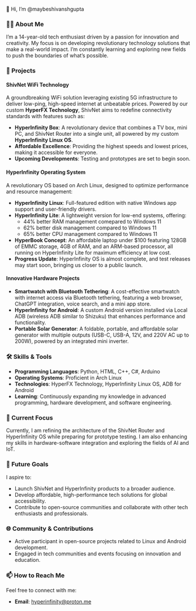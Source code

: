👋 Hi, I’m @maybeshivanshgupta

### 👨‍💻 About Me
I’m a 14-year-old tech enthusiast driven by a passion for innovation and creativity. My focus is on developing revolutionary technology solutions that make a real-world impact. I’m constantly learning and exploring new fields to push the boundaries of what’s possible.

### 🚀 Projects

#### **ShivNet WiFi Technology**
A groundbreaking WiFi solution leveraging existing 5G infrastructure to deliver low-ping, high-speed internet at unbeatable prices. Powered by our custom **HyperFX Technology**, ShivNet aims to redefine connectivity standards with features such as:
- **HyperInfinity Box**: A revolutionary device that combines a TV box, mini PC, and ShivNet Router into a single unit, all powered by my custom **HyperInfinity Linux OS**.
- **Affordable Excellence**: Providing the highest speeds and lowest prices, making it accessible for everyone.
- **Upcoming Developments**: Testing and prototypes are set to begin soon.

#### **HyperInfinity Operating System**
A revolutionary OS based on Arch Linux, designed to optimize performance and resource management:
- **HyperInfinity Linux**: Full-featured edition with native Windows app support and user-friendly drivers.
- **HyperInfinity Lite**: A lightweight version for low-end systems, offering:
  - 44% better RAM management comepared to Windows 11
  - 62% better disk management compared to Windows 11
  - 65% better CPU management compared to Windows 11
- **HyperBook Concept**: An affordable laptop under $100 featuring 128GB of EMMC storage, 4GB of RAM, and an ARM-based processor, all running on HyperInfinity Lite for maximum efficiency at low cost.
- **Progress Update**: HyperInfinity OS is almost complete, and test releases may start soon, bringing us closer to a public launch.

#### **Innovative Hardware Projects**
- **Smartwatch with Bluetooth Tethering**: A cost-effective smartwatch with internet access via Bluetooth tethering, featuring a web browser, ChatGPT integration, voice search, and a mini app store.
- **HyperInfinity for Android**: A custom Android version installed via Local ADB (wireless ADB similar to Shizuku) that enhances performance and functionality.
- **Portable Solar Generator**: A foldable, portable, and affordable solar generator with multiple outputs (USB-C, USB-A, 12V, and 220V AC up to 200W), powered by an integrated mini inverter.

### 🛠️ Skills & Tools
- **Programming Languages**: Python, HTML, C++, C#, Arduino
- **Operating Systems**: Proficient in Arch Linux
- **Technologies**: HyperFX Technology, HyperInfinity Linux OS, ADB for Android
- **Learning**: Continuously expanding my knowledge in advanced programming, hardware development, and software engineering.

### 🌱 Current Focus
Currently, I am refining the architecture of the ShivNet Router and HyperInfinity OS while preparing for prototype testing. I am also enhancing my skills in hardware-software integration and exploring the fields of AI and IoT.

### 🎯 Future Goals
I aspire to:
- Launch ShivNet and HyperInfinity products to a broader audience.
- Develop affordable, high-performance tech solutions for global accessibility.
- Contribute to open-source communities and collaborate with other tech enthusiasts and professionals.

### 🌐 Community & Contributions
- Active participant in open-source projects related to Linux and Android development.
- Engaged in tech communities and events focusing on innovation and education.

### 📫 How to Reach Me
Feel free to connect with me:
- **Email**: [hyperinfinity@proton.me](mailto:hyperinfinity@proton.me)

<!---
maybeshivanshgupta/maybeshivanshgupta is a ✨ special ✨ repository because its `README.md` (this file) appears on your GitHub profile.
You can click the Preview link to take a look at your changes.
--->
